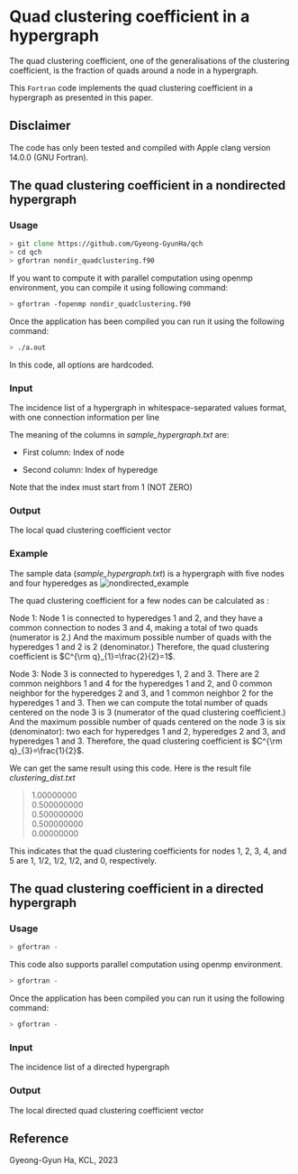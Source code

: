 # Quad clustering coefficient in a hypergraph
The quad clustering coefficient, one of the generalisations of the clustering coefficient, is the fraction of quads around a node in a hypergraph.

This `Fortran` code implements the quad clustering coefficient in a hypergraph as presented in this paper.

## Disclaimer
The code has only been tested and compiled with Apple clang version 14.0.0 (GNU Fortran).

## The quad clustering coefficient in a nondirected hypergraph

### Usage
```zsh
> git clone https://github.com/Gyeong-GyunHa/qch
> cd qch
> gfortran nondir_quadclustering.f90
```

If you want to compute it with parallel computation using openmp environment, you can compile it using following command:
```zsh
> gfortran -fopenmp nondir_quadclustering.f90
```

Once the application has been compiled you can run it using the following command:
```zsh
> ./a.out
```

In this code, all options are hardcoded.

### Input
The incidence list of a hypergraph in whitespace-separated values format, with one connection information per line

The meaning of the columns in *sample_hypergraph.txt* are:

- First column: Index of node 

- Second column: Index of hyperedge

Note that the index must start from 1 (NOT ZERO)

### Output
The local quad clustering coefficient vector

### Example
The sample data (*sample_hypergraph.txt*) is a hypergraph with five nodes and four hyperedges as
![nondirected_example](https://github.com/Gyeong-GyunHa/qch/assets/25861047/a79881c5-c4ca-4d00-8ae3-e174860652f6)

The quad clustering coefficient for a few nodes can be calculated  as :

Node 1: Node 1 is connected to hyperedges 1 and 2, and they have a common connection to nodes 3 and 4, making a total of two quads (numerator is 2.) And the maximum possible number of quads with the hyperedges 1 and 2 is 2 (denominator.) Therefore, the quad clustering coefficient is $`C^{\rm q}_{1}=\frac{2}{2}=1`$.

Node 3: Node 3 is connected to hyperedges 1, 2 and 3. There are 2 common neighbors 1 and 4 for the hyperedges 1 and 2, and 0 common neighbor for the hyperedges 2 and 3, and 1 common neighbor 2 for the hyperedges 1 and 3. Then we can compute the total number of quads centered on the node 3 is 3 (numerator of the quad clustering coefficient.) And the maximum possible number of quads centered on the node 3 is six (denominator): two each for hyperedges 1 and 2, hyperedges 2 and 3, and hyperedges 1 and 3. Therefore, the quad clustering coefficient is $`C^{\rm q}_{3}=\frac{1}{2}`$.

We can get the same result using this code. Here is the result file *clustering_dist.txt*

>   1.00000000    
>  0.500000000    
>  0.500000000    
>  0.500000000    
>   0.00000000    
>

This indicates that the quad clustering coefficients for nodes 1, 2, 3, 4, and 5 are 1, 1/2, 1/2, 1/2, and 0, respectively.


## The quad clustering coefficient in a directed hypergraph

### Usage
```zsh
> gfortran -
```

This code also supports parallel computation using openmp environment.
```zsh
> gfortran -
```

Once the application has been compiled you can run it using the following command:
```zsh
> gfortran -
```

### Input
The incidence list of a directed hypergraph

### Output
The local directed quad clustering coefficient vector


## Reference


Gyeong-Gyun Ha, KCL, 2023




